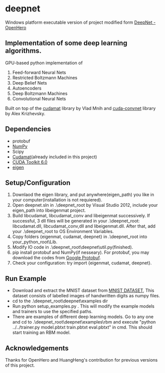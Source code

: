 deepnet
=======
Windows platform executable version of project modified form [DeepNet - OpenHero](https://github.com/OpenHero/deepnet)

## Implementation of some deep learning algorithms. ##

GPU-based python implementation of

1.  Feed-forward Neural Nets
2.  Restricted Boltzmann Machines
3.  Deep Belief Nets
4.  Autoencoders
5.  Deep Boltzmann Machines
6.  Convolutional Neural Nets

Built on top of the [cudamat](http://code.google.com/p/cudamat/) library by
Vlad Mnih and [cuda-convnet](http://code.google.com/p/cuda-convnet/) library by
Alex Krizhevsky.

## Dependencies

- protobuf
- [NumPy](http://www.numpy.org/) 
- Scipy
- [Cudamat](https://github.com/cudamat/cudamat)(already included in this project)
- [CUDA Toolkit 6.0](https://developer.nvidia.com/cuda-toolkit-60)
- [eigen](http://eigen.tuxfamily.org/index.php?title=Main_Page)

## Setup/Configuration

1. Downlaod the eigen library, and put anywhere(eigen_path) you like in your computer(installation is not requiered).
2. Open deepnet.sln in .\deepnet_root by Visual Studio 2012, include your eigen_path into libeigenmat project.
3. Build libcudamat, libcudamat_conv and libeigenmat successively. If successful, 3 dll files will be generated in your .\deepnet_root: libcudamat.dll, libcudamat_conv,dll and libeigenmat.dll. After that, add your .\deepnet_root to OS Environment Variables.
4. Copy folders {eigenmat, cudamat, deepnet} in .\deepnet_root into your_python_root\Lib.
5. Modify IO code in .\deepnet_root\deepnet\util.py(finished).
6. pip install protobuf and NumPy(if nesseary). For protobuf, you may download the codes from [Google Protobuf](https://github.com/google/protobuf).
7. Check your configuration: try import {eigenmat, cudamat, deepnet}.

## Run Example
- Download and extract the MNIST dataset from [MNIST DATASET](http://www.cs.toronto.edu/~nitish/deepnet/mnist.tar.gz), This dataset consists of labelled images of handwritten digits as numpy files.
- cd to the .\deepnet_root\deepnet\examples dir
- Run python setup_examples.py <path to mnist dataset> <output path>. This will modify the example models and trainers to use the specified paths.
- There are examples of different deep learning models. Go to any one and cd to .\deepnet_root\deepnet\examples\rbm and execute "python ../../trainer.py model.pbtxt train.pbtxt eval.pbtxt" in cmd. This should start training an RBM model.

## Acknowledgements
Thanks for OpenHero and HuangHeng's contribution for previous versions of this project.
